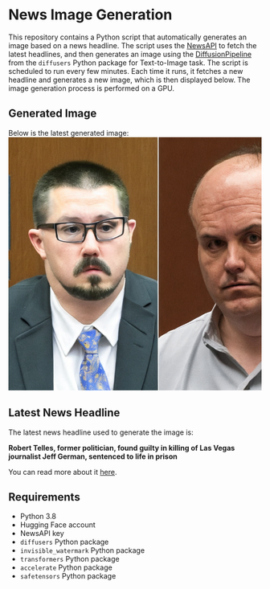 # News Image Generation
This repository contains a Python script that automatically generates an image based on a news headline. The script uses the [NewsAPI](https://newsapi.org/) to fetch the latest headlines, and then generates an image using the [DiffusionPipeline](https://github.com/huggingface/diffusers) from the `diffusers` Python package for Text-to-Image task.
The script is scheduled to run every few minutes. Each time it runs, it fetches a new headline and generates a new image, which is then displayed below. The image generation process is performed on a GPU.

## Generated Image
Below is the latest generated image:
![Generated Image](image.png)

## Latest News Headline
The latest news headline used to generate the image is:

**Robert Telles, former politician, found guilty in killing of Las Vegas journalist Jeff German, sentenced to life in prison**

You can read more about it [here](https://news.google.com/rss/articles/CBMiggFBVV95cUxOdWJybzh1RXQ3NjJ3MVVRTGVTWjZESnZSeUhlaDBZUnNIenpnS3hocEdYZkdrSzItcExMcUxYd0JlaGt3aGtxYk9waDNFWXNwdTVJRDBrSWRxV1dGTlQ1S3c3VXJwMUV0ZnhPZk5KQWxvYlk0a1E4bUdobnBlSGlFOUZR0gGHAUFVX3lxTE1JWWRQY0lLZmhRcVh6RWtGWXE0THFNcUZKNG4zMDRFekFxeXJIRnJDM3dfUDJXYW11XzN2N19qUlZZMDZfTDN0SEl3dnZiV21QcDJ0WmN0eUZhNi1DVXpmQTV0NF9hZVpnUld4Y2dwTnIxX0MwTlJVUlIySjlrTDBHQmhaWVVGUQ?oc=5).

## Requirements
- Python 3.8
- Hugging Face account
- NewsAPI key
- `diffusers` Python package
- `invisible_watermark` Python package
- `transformers` Python package
- `accelerate` Python package
- `safetensors` Python package
